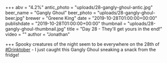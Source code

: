 +++
abv = "4.2%"
antic_photo = "uploads/28-gangly-ghoul-antic.jpg"
beer_name = "Gangly Ghoul"
beer_photo = "uploads/28-gangly-ghoul-beer.jpg"
brewer = "Greene King"
date = "2019-10-28T01:00:00+00:00"
publishdate = "2019-10-28T01:00:00+00:00"
thumbnail = "uploads/28-gangly-ghoul-thumbnail.jpg"
title = "Day 28 - They'll get yours in the end!"
video = ""
author = "Jonathan"

+++
Spooky creatures of the night seem to be everywhere on the 28th of [#Drinktober](https://www.facebook.com/hashtag/drinktober?source=feed_text&epa=HASHTAG) - I just caught this Gangly Ghoul sneaking a snack from the fridge!